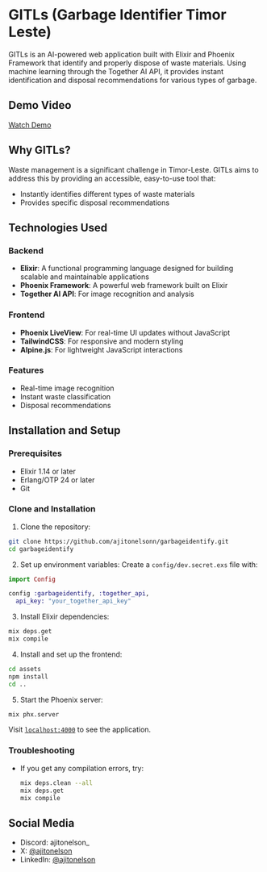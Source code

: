# GITLs (Garbage Identifier Timor Leste)

GITLs is an AI-powered web application built with Elixir and Phoenix Framework that identify and properly dispose of waste materials. Using machine learning through the Together AI API, it provides instant identification and disposal recommendations for various types of garbage.

## Demo Video

[Watch Demo](your_demo_video_link)

## Why GITLs?

Waste management is a significant challenge in Timor-Leste. GITLs aims to address this by providing an accessible, easy-to-use tool that:

- Instantly identifies different types of waste materials
- Provides specific disposal recommendations

## Technologies Used

### Backend

- **Elixir**: A functional programming language designed for building scalable and maintainable applications
- **Phoenix Framework**: A powerful web framework built on Elixir
- **Together AI API**: For image recognition and analysis

### Frontend

- **Phoenix LiveView**: For real-time UI updates without JavaScript
- **TailwindCSS**: For responsive and modern styling
- **Alpine.js**: For lightweight JavaScript interactions

### Features

- Real-time image recognition
- Instant waste classification
- Disposal recommendations

## Installation and Setup

### Prerequisites

- Elixir 1.14 or later
- Erlang/OTP 24 or later
- Git

### Clone and Installation

1. Clone the repository:

```bash
git clone https://github.com/ajitonelsonn/garbageidentify.git
cd garbageidentify
```

2. Set up environment variables:
   Create a `config/dev.secret.exs` file with:

```elixir
import Config

config :garbageidentify, :together_api,
  api_key: "your_together_api_key"
```

3. Install Elixir dependencies:

```bash
mix deps.get
mix compile
```

4. Install and set up the frontend:

```bash
cd assets
npm install
cd ..
```

5. Start the Phoenix server:

```bash
mix phx.server
```

Visit [`localhost:4000`](http://localhost:4000) to see the application.

### Troubleshooting

- If you get any compilation errors, try:
  ```bash
  mix deps.clean --all
  mix deps.get
  mix compile
  ```

## Social Media

- Discord: ajitonelson\_
- X: [@ajitonelson](https://x.com/ajitonelson)
- LinkedIn: [@ajitonelson](https://www.linkedin.com/in/ajitonelson/)
